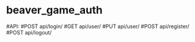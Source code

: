 # beaver_game_auth
#API:
#POST api/login/
#GET api/user/
#PUT api/user/
#POST api/register/
#POST api/logout/
